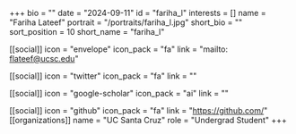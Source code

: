 +++
bio = "" 
date = "2024-09-11" 
id = "fariha_l" 
interests = [] 
name = "Fariha Lateef" 
portrait = "/portraits/fariha_l.jpg" 
short_bio = "" 
sort_position = 10
 short_name = "fariha_l" 

[[social]] 
    icon = "envelope" 
    icon_pack = "fa" 
    link = "mailto: flateef@ucsc.edu"

 [[social]] 
    icon = "twitter" 
    icon_pack = "fa" 
    link = "" 

[[social]] 
    icon = "google-scholar" 
    icon_pack = "ai" 
    link = "" 

[[social]] 
    icon = "github" 
    icon_pack = "fa" 
    link = "https://github.com/" 
[[organizations]] 
     name = "UC Santa Cruz" 
      role = "Undergrad Student" 
+++